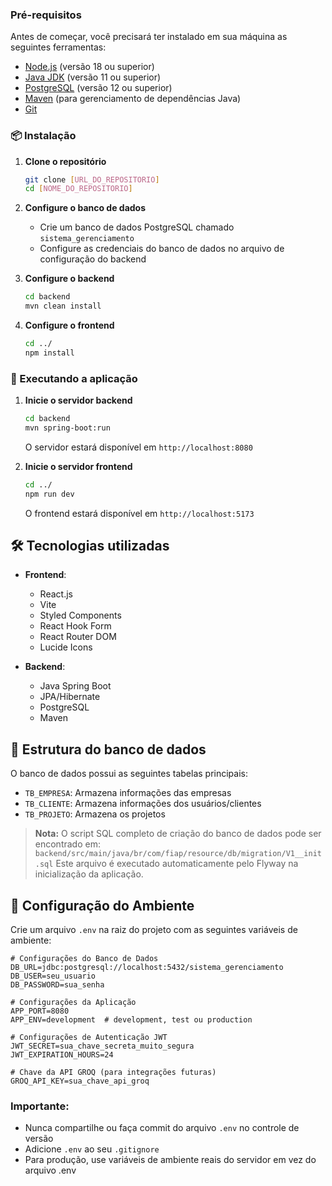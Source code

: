 ### Pré-requisitos

Antes de começar, você precisará ter instalado em sua máquina as seguintes ferramentas:
- [Node.js](https://nodejs.org/) (versão 18 ou superior)
- [Java JDK](https://www.oracle.com/br/java/technologies/javase-downloads.html) (versão 11 ou superior)
- [PostgreSQL](https://www.postgresql.org/download/) (versão 12 ou superior)
- [Maven](https://maven.apache.org/download.cgi) (para gerenciamento de dependências Java)
- [Git](https://git-scm.com/)

### 📦 Instalação

1. **Clone o repositório**
   ```bash
   git clone [URL_DO_REPOSITORIO]
   cd [NOME_DO_REPOSITORIO]
   ```

2. **Configure o banco de dados**
   - Crie um banco de dados PostgreSQL chamado `sistema_gerenciamento`
   - Configure as credenciais do banco de dados no arquivo de configuração do backend

3. **Configure o backend**
   ```bash
   cd backend
   mvn clean install
   ```

4. **Configure o frontend**
   ```bash
   cd ../
   npm install
   ```

### 🚀 Executando a aplicação

1. **Inicie o servidor backend**
   ```bash
   cd backend
   mvn spring-boot:run
   ```
   O servidor estará disponível em `http://localhost:8080`

2. **Inicie o servidor frontend**
   ```bash
   cd ../
   npm run dev
   ```
   O frontend estará disponível em `http://localhost:5173`

## 🛠 Tecnologias utilizadas

- **Frontend**:
  - React.js
  - Vite
  - Styled Components
  - React Hook Form
  - React Router DOM
  - Lucide Icons

- **Backend**:
  - Java Spring Boot
  - JPA/Hibernate
  - PostgreSQL
  - Maven

## 📄 Estrutura do banco de dados

O banco de dados possui as seguintes tabelas principais:
- `TB_EMPRESA`: Armazena informações das empresas
- `TB_CLIENTE`: Armazena informações dos usuários/clientes
- `TB_PROJETO`: Armazena os projetos

> **Nota:** O script SQL completo de criação do banco de dados pode ser encontrado em:
> `backend/src/main/java/br/com/fiap/resource/db/migration/V1__init.sql`
> Este arquivo é executado automaticamente pelo Flyway na inicialização da aplicação.

## 🔧 Configuração do Ambiente

Crie um arquivo `.env` na raiz do projeto com as seguintes variáveis de ambiente:

```env
# Configurações do Banco de Dados
DB_URL=jdbc:postgresql://localhost:5432/sistema_gerenciamento
DB_USER=seu_usuario
DB_PASSWORD=sua_senha

# Configurações da Aplicação
APP_PORT=8080
APP_ENV=development  # development, test ou production

# Configurações de Autenticação JWT
JWT_SECRET=sua_chave_secreta_muito_segura
JWT_EXPIRATION_HOURS=24

# Chave da API GROQ (para integrações futuras)
GROQ_API_KEY=sua_chave_api_groq
```

### Importante:
- Nunca compartilhe ou faça commit do arquivo `.env` no controle de versão
- Adicione `.env` ao seu `.gitignore`
- Para produção, use variáveis de ambiente reais do servidor em vez do arquivo .env

